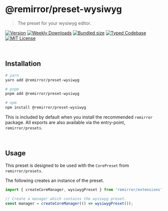 # @remirror/preset-wysiwyg

> The preset for your wysiwyg editor.

[![Version][version]][npm] [![Weekly Downloads][downloads-badge]][npm] [![Bundled size][size-badge]][size] [![Typed Codebase][typescript]](#) [![MIT License][license]](#)

[version]: https://flat.badgen.net/npm/v/@remirror/preset-wysiwyg/next
[npm]: https://npmjs.com/package/@remirror/preset-wysiwyg/v/next
[license]: https://flat.badgen.net/badge/license/MIT/purple
[size]: https://bundlephobia.com/result?p=@remirror/preset-wysiwyg
[size-badge]: https://flat.badgen.net/bundlephobia/minzip/@remirror/preset-wysiwyg
[typescript]: https://flat.badgen.net/badge/icon/TypeScript?icon=typescript&label
[downloads-badge]: https://badgen.net/npm/dw/@remirror/preset-wysiwyg/red?icon=npm

<br />

## Installation

```bash
# yarn
yarn add @remirror/preset-wysiwyg

# pnpm
pnpm add @remirror/preset-wysiwyg

# npm
npm install @remirror/preset-wysiwyg
```

This is included by default when you install the recommended `remirror` package. All exports are also available via the entry-point, `remirror/presets`.

<br />

## Usage

This preset is designed to be used with the `CorePreset` from `remirror/presets`.

The following creates an instance of the preset.

```ts
import { createCoreManager, wysiwygPreset } from 'remirror/extensions';

// Create a manager which contains the wysiwyg preset.
const manager = createCoreManager(() => wysiwygPreset());
```
